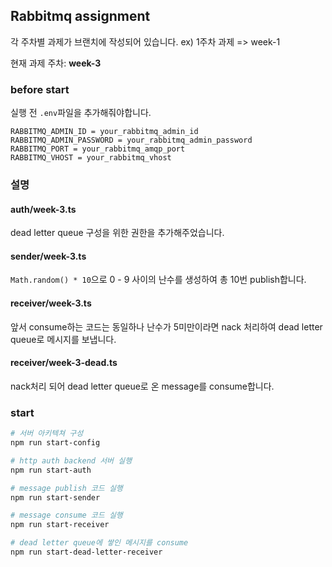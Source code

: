## Rabbitmq assignment

각 주차별 과제가 브랜치에 작성되어 있습니다.
ex) 1주차 과제 => week-1

현재 과제 주차: **week-3**

### before start

실행 전 `.env`파일을 추가해줘야합니다.

```test
RABBITMQ_ADMIN_ID = your_rabbitmq_admin_id
RABBITMQ_ADMIN_PASSWORD = your_rabbitmq_admin_password
RABBITMQ_PORT = your_rabbitmq_amqp_port
RABBITMQ_VHOST = your_rabbitmq_vhost
```

### 설명
#### auth/week-3.ts
dead letter queue 구성을 위한 권한을 추가해주었습니다.

#### sender/week-3.ts
`Math.random() * 10`으로 0 - 9 사이의 난수를 생성하여 총 10번 publish합니다.

#### receiver/week-3.ts
앞서 consume하는 코드는 동일하나 난수가 5미만이라면 nack 처리하여 dead letter queue로 메시지를 보냅니다.

#### receiver/week-3-dead.ts
nack처리 되어 dead letter queue로 온 message를 consume합니다.


### start

```bash
# 서버 아키텍쳐 구성
npm run start-config

# http auth backend 서버 실행
npm run start-auth

# message publish 코드 실행
npm run start-sender

# message consume 코드 실행
npm run start-receiver

# dead letter queue에 쌓인 메시지를 consume
npm run start-dead-letter-receiver
```
